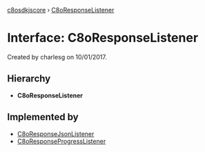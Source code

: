 [c8osdkjscore](../README.md) › [C8oResponseListener](c8oresponselistener.md)

# Interface: C8oResponseListener

Created by charlesg on 10/01/2017.

## Hierarchy

* **C8oResponseListener**

## Implemented by

* [C8oResponseJsonListener](../classes/c8oresponsejsonlistener.md)
* [C8oResponseProgressListener](../classes/c8oresponseprogresslistener.md)
